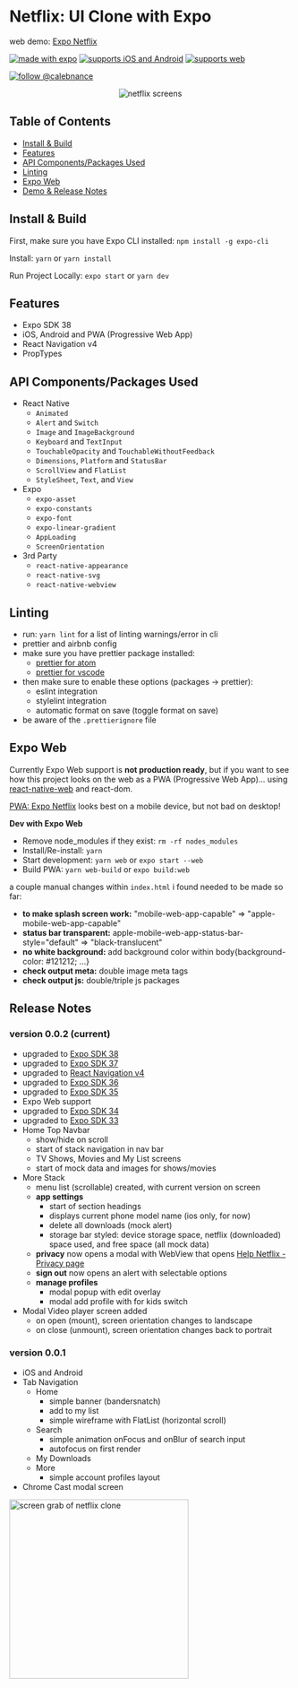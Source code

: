# Netflix: UI Clone with Expo

web demo: [Expo Netflix](https://expo-netflix.calebnance.now.sh)

[![made with expo](https://img.shields.io/badge/MADE%20WITH%20EXPO-000.svg?style=for-the-badge&logo=expo&labelColor=4630eb&logoWidth=20)](https://github.com/expo/expo) [![supports iOS and Android](https://img.shields.io/badge/Platforms-Native-4630EB.svg?style=for-the-badge&logo=EXPO&labelColor=000&logoColor=fff)](https://github.com/expo/expo) [![supports web](https://img.shields.io/badge/Platforms-Web-4630EB.svg?style=for-the-badge&logo=EXPO&labelColor=000&logoColor=fff)](https://github.com/expo/expo)

[![follow @calebnance](https://img.shields.io/twitter/follow/calebnance.svg?style=for-the-badge&logo=TWITTER&logoColor=FFFFFF&labelColor=00aced&logoWidth=20&color=lightgray)](https://twitter.com/calebnance)

<p align="center">
  <img alt="netflix screens" src=".gh-assets/screenshare-6.png" />
</p>

## Table of Contents

- [Install & Build](#install--build)
- [Features](#features)
- [API Components/Packages Used](#api-componentspackages-used)
- [Linting](#linting)
- [Expo Web](#expo-web)
- [Demo & Release Notes](#release-notes)

## Install & Build

First, make sure you have Expo CLI installed: `npm install -g expo-cli`

Install: `yarn` or `yarn install`

Run Project Locally: `expo start` or `yarn dev`

## Features

- Expo SDK 38
- iOS, Android and PWA (Progressive Web App)
- React Navigation v4
- PropTypes

## API Components/Packages Used

- React Native
  - `Animated`
  - `Alert` and `Switch`
  - `Image` and `ImageBackground`
  - `Keyboard` and `TextInput`
  - `TouchableOpacity` and `TouchableWithoutFeedback`
  - `Dimensions`, `Platform` and `StatusBar`
  - `ScrollView` and `FlatList`
  - `StyleSheet`, `Text`, and `View`
- Expo
  - `expo-asset`
  - `expo-constants`
  - `expo-font`
  - `expo-linear-gradient`
  - `AppLoading`
  - `ScreenOrientation`
- 3rd Party
  - `react-native-appearance`
  - `react-native-svg`
  - `react-native-webview`

## Linting

- run: `yarn lint` for a list of linting warnings/error in cli
- prettier and airbnb config
- make sure you have prettier package installed:
  - [prettier for atom](https://atom.io/packages/prettier-atom)
  - [prettier for vscode](https://marketplace.visualstudio.com/items?itemName=esbenp.prettier-vscode)
- then make sure to enable these options (packages → prettier):
  - eslint integration
  - stylelint integration
  - automatic format on save (toggle format on save)
- be aware of the `.prettierignore` file

## Expo Web

Currently Expo Web support is **not production ready**, but if you want to see how this project looks on the web as a PWA (Progressive Web App)... using [react-native-web](https://github.com/necolas/react-native-web) and react-dom.

[PWA: Expo Netflix](https://expo-netflix.calebnance.now.sh) looks best on a mobile device, but not bad on desktop!

**Dev with Expo Web**
- Remove node_modules if they exist: `rm -rf nodes_modules`
- Install/Re-install: `yarn`
- Start development: `yarn web` or `expo start --web`
- Build PWA: `yarn web-build` or `expo build:web`

a couple manual changes within `index.html` i found needed to be made so far:
- **to make splash screen work:** "mobile-web-app-capable" => "apple-mobile-web-app-capable"
- **status bar transparent:** apple-mobile-web-app-status-bar-style="default" => "black-translucent"
- **no white background:** add background color within body{background-color: #121212; ...}
- **check output meta:** double image meta tags
- **check output js:** double/triple js packages

## Release Notes

### version 0.0.2 (current)

- upgraded to [Expo SDK 38](https://blog.expo.io/expo-sdk-38-is-now-available-ab6cd30ca2ee)
- upgraded to [Expo SDK 37](https://blog.expo.io/expo-sdk-37-is-now-available-dd5770f066a6)
- upgraded to [React Navigation v4](https://reactnavigation.org/docs/4.x/getting-started)
- upgraded to [Expo SDK 36](https://blog.expo.io/expo-sdk-36-is-now-available-b91897b437fe)
- upgraded to [Expo SDK 35](https://blog.expo.io/expo-sdk-35-is-now-available-beee0dfafbf4)
- Expo Web support
- upgraded to [Expo SDK 34](https://blog.expo.io/expo-sdk-34-is-now-available-4f7825239319)
- upgraded to [Expo SDK 33](https://blog.expo.io/expo-sdk-v33-0-0-is-now-available-52d1c99dfe4c)
- Home Top Navbar
  - show/hide on scroll
  - start of stack navigation in nav bar
  - TV Shows, Movies and My List screens
  - start of mock data and images for shows/movies
- More Stack
  - menu list (scrollable) created, with current version on screen
  - **app settings**
    - start of section headings
    - displays current phone model name (ios only, for now)
    - delete all downloads (mock alert)
    - storage bar styled: device storage space, netflix (downloaded) space used, and free space (all mock data)
  - **privacy** now opens a modal with WebView that opens [Help Netflix - Privacy page](https://help.netflix.com/legal/privacy?headless=true&locale=en-US)
  - **sign out** now opens an alert with selectable options
  - **manage profiles**
    - modal popup with edit overlay
    - modal add profile with for kids switch
- Modal Video player screen added
  - on open (mount), screen orientation changes to landscape
  - on close (unmount), screen orientation changes back to portrait

### version 0.0.1

- iOS and Android
- Tab Navigation
  - Home
    - simple banner (bandersnatch)
    - add to my list
    - simple wireframe with FlatList (horizontal scroll)
  - Search
    - simple animation onFocus and onBlur of search input
    - autofocus on first render
  - My Downloads
  - More
    - simple account profiles layout
- Chrome Cast modal screen

<p align="left">
  <img alt="screen grab of netflix clone" src=".gh-assets/expo-netflix-0.0.1.gif" width="320" />
</p>
